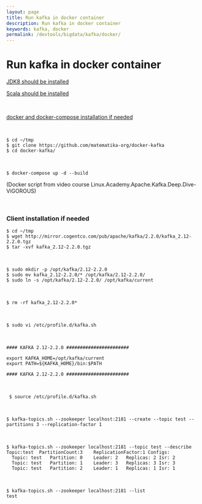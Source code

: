 ```yaml
---
layout: page
title: Run kafka in docker container
description: Run kafka in docker container
keywords: kafka, docker
permalink: /devtools/bigdata/kafka/docker/
---
```


# Run kafka in docker container

[JDK8 should be installed](/devtools/jdk/setup/linux/)

[Scala should be installed](/devtools/bigdata/scala/install/linux/)

<br/>

[docker and docker-compose installation if needed](//sysadm.ru/devops/containers/docker/install/ubuntu/)

<br/>

    $ cd ~/tmp
    $ git clone https://github.com/matematika-org/docker-kafka
    $ cd docker-kafka/

<br/>

    $ docker-compose up -d --build

(Docker script from video course Linux.Academy.Apache.Kafka.Deep.Dive-ViGOROUS)

<br/>

### Client installation if needed

    $ cd ~/tmp
    $ wget http://mirror.cogentco.com/pub/apache/kafka/2.2.0/kafka_2.12-2.2.0.tgz
    $ tar -xvf kafka_2.12-2.2.0.tgz

<br/>

    $ sudo mkdir -p /opt/kafka/2.12-2.2.0
    $ sudo mv kafka_2.12-2.2.0/* /opt/kafka/2.12-2.2.0/
    $ sudo ln -s /opt/kafka/2.12-2.2.0/ /opt/kafka/current

<br/>

    $ rm -rf kafka_2.12-2.2.0*

<br/>

    $ sudo vi /etc/profile.d/kafka.sh

<br/>

```
#### KAFKA 2.12-2.2.0 #######################

export KAFKA_HOME=/opt/kafka/current
export PATH=${KAFKA_HOME}/bin:$PATH

#### KAFKA 2.12-2.2.0 #######################
```

<br/>

     $ source /etc/profile.d/kafka.sh

 <br/>

    $ kafka-topics.sh --zookeeper localhost:2181 --create --topic test --partitions 3 --replication-factor 1

 <br/>
    
    $ kafka-topics.sh --zookeeper localhost:2181 --topic test --describe
    Topic:test	PartitionCount:3	ReplicationFactor:1	Configs:
      Topic: test	Partition: 0	Leader: 2	Replicas: 2	Isr: 2
      Topic: test	Partition: 1	Leader: 3	Replicas: 3	Isr: 3
      Topic: test	Partition: 2	Leader: 1	Replicas: 1	Isr: 1

<br/>

    $ kafka-topics.sh --zookeeper localhost:2181 --list
    test
